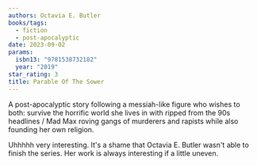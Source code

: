 ```yaml
---
authors: Octavia E. Butler
books/tags:
  - fiction
  - post-apocalyptic
date: 2023-09-02
params:
  isbn13: "9781538732182"
  year: "2019"
star_rating: 3
title: Parable Of The Sower
---
```


A post-apocalyptic story following a messiah-like figure who wishes to both:
survive the horrific world she lives in with ripped from the 90s headlines / Mad
Max roving gangs of murderers and rapists while also founding her own religion.

Uhhhhh very interesting. It's a shame that Octavia E. Butler wasn't able to
finish the series. Her work is always interesting if a little uneven.

<!--more-->

